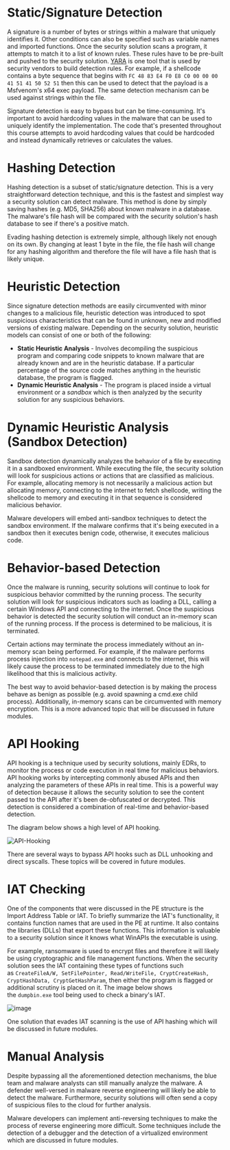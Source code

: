 
# Static/Signature Detection

A signature is a number of bytes or strings within a malware that uniquely identifies it. Other conditions can also be specified such as variable names and imported functions. Once the security solution scans a program, it attempts to match it to a list of known rules. These rules have to be pre-built and pushed to the security solution. [YARA](https://virustotal.github.io/yara/) is one tool that is used by security vendors to build detection rules. For example, if a shellcode contains a byte sequence that begins with `FC 48 83 E4 F0 E8 C0 00 00 00 41 51 41 50 52 51` then this can be used to detect that the payload is a Msfvenom's x64 exec payload. The same detection mechanism can be used against strings within the file.

Signature detection is easy to bypass but can be time-consuming. It's important to avoid hardcoding values in the malware that can be used to uniquely identify the implementation. The code that's presented throughout this course attempts to avoid hardcoding values that could be hardcoded and instead dynamically retrieves or calculates the values.

# Hashing Detection

Hashing detection is a subset of static/signature detection. This is a very straightforward detection technique, and this is the fastest and simplest way a security solution can detect malware. This method is done by simply saving hashes (e.g. MD5, SHA256) about known malware in a database. The malware's file hash will be compared with the security solution's hash database to see if there's a positive match.

Evading hashing detection is extremely simple, although likely not enough on its own. By changing at least 1 byte in the file, the file hash will change for any hashing algorithm and therefore the file will have a file hash that is likely unique.

# Heuristic Detection

Since signature detection methods are easily circumvented with minor changes to a malicious file, heuristic detection was introduced to spot suspicious characteristics that can be found in unknown, new and modified versions of existing malware. Depending on the security solution, heuristic models can consist of one or both of the following:

- **Static Heuristic Analysis** - Involves decompiling the suspicious program and comparing code snippets to known malware that are already known and are in the heuristic database. If a particular percentage of the source code matches anything in the heuristic database, the program is flagged.
- **Dynamic Heuristic Analysis** - The program is placed inside a virtual environment or a _sandbox_ which is then analyzed by the security solution for any suspicious behaviors.

# Dynamic Heuristic Analysis (Sandbox Detection)

Sandbox detection dynamically analyzes the behavior of a file by executing it in a sandboxed environment. While executing the file, the security solution will look for suspicious actions or actions that are classified as malicious. For example, allocating memory is not necessarily a malicious action but allocating memory, connecting to the internet to fetch shellcode, writing the shellcode to memory and executing it in that sequence is considered malicious behavior.

Malware developers will embed anti-sandbox techniques to detect the sandbox environment. If the malware confirms that it's being executed in a sandbox then it executes benign code, otherwise, it executes malicious code.

# Behavior-based Detection

Once the malware is running, security solutions will continue to look for suspicious behavior committed by the running process. The security solution will look for suspicious indicators such as loading a DLL, calling a certain Windows API and connecting to the internet. Once the suspicious behavior is detected the security solution will conduct an in-memory scan of the running process. If the process is determined to be malicious, it is terminated.

Certain actions may terminate the process immediately without an in-memory scan being performed. For example, if the malware performs process injection into `notepad.exe` and connects to the internet, this will likely cause the process to be terminated immediately due to the high likelihood that this is malicious activity.

The best way to avoid behavior-based detection is by making the process behave as benign as possible (e.g. avoid spawning a cmd.exe child process). Additionally, in-memory scans can be circumvented with memory encryption. This is a more advanced topic that will be discussed in future modules.

# API Hooking

API hooking is a technique used by security solutions, mainly EDRs, to monitor the process or code execution in real time for malicious behaviors. API hooking works by intercepting commonly abused APIs and then analyzing the parameters of these APIs in real time. This is a powerful way of detection because it allows the security solution to see the content passed to the API after it's been de-obfuscated or decrypted. This detection is considered a combination of real-time and behavior-based detection.

The diagram below shows a high level of API hooking.

![API-Hooking](https://maldevacademy.s3.amazonaws.com/images/Basic/detection-mechanisms/api-hooking.png)

There are several ways to bypass API hooks such as DLL unhooking and direct syscalls. These topics will be covered in future modules.

# IAT Checking

One of the components that were discussed in the PE structure is the Import Address Table or IAT. To briefly summarize the IAT's functionality, it contains function names that are used in the PE at runtime. It also contains the libraries (DLLs) that export these functions. This information is valuable to a security solution since it knows what WinAPIs the executable is using.

For example, ransomware is used to encrypt files and therefore it will likely be using cryptographic and file management functions. When the security solution sees the IAT containing these types of functions such as `CreateFileA/W, SetFilePointer, Read/WriteFile, CryptCreateHash, CryptHashData, CryptGetHashParam`, then either the program is flagged or additional scrutiny is placed on it. The image below shows the `dumpbin.exe` tool being used to check a binary's IAT.

![image](https://maldevacademy.s3.amazonaws.com/images/Basic/dumpbin-imports.png)

One solution that evades IAT scanning is the use of API hashing which will be discussed in future modules.

# Manual Analysis

Despite bypassing all the aforementioned detection mechanisms, the blue team and malware analysts can still manually analyze the malware. A defender well-versed in malware reverse engineering will likely be able to detect the malware. Furthermore, security solutions will often send a copy of suspicious files to the cloud for further analysis.

Malware developers can implement anti-reversing techniques to make the process of reverse engineering more difficult. Some techniques include the detection of a debugger and the detection of a virtualized environment which are discussed in future modules.